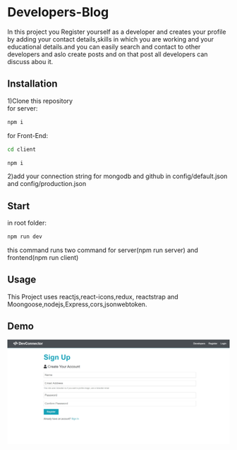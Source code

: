 # Developers-Blog
In this project you Register yourself as a developer and creates your profile by adding your contact details,skills in which you are working and your educational details.and you can easily search and contact to other developers and aslo create posts and on that post all developers can discuss abou it.
## Installation
1)Clone this repository<br/>
for server:
```bash
npm i
```
for Front-End:
```bash
cd client
```
```bash
npm i
```
2)add your connection string for mongodb and github in config/default.json and config/production.json
## Start
in root folder:
```bash
npm run dev
```
this command runs two command for server(npm run server) and frontend(npm run client)
## Usage
This Project uses reactjs,react-icons,redux, reactstrap and Moongoose,nodejs,Express,cors,jsonwebtoken.

## Demo

![](developer.gif)




